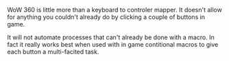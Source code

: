 WoW 360 is little more than a keyboard to controler mapper.  It doesn't allow for anything you couldn't already do by clicking a couple of buttons in game.

It will not automate processes that can't already be done with a macro. In fact it really works best when used with in game contitional macros to give each button a multi-facited task.